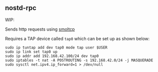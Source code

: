 ## nostd-rpc
WIP:

Sends http requests using [smoltcp](https://github.com/smoltcp-rs/smoltcp)

Requires a TAP device called `tap0` which can be set up as shown below:
```
sudo ip tuntap add dev tap0 mode tap user $USER
sudo ip link set tap0 up
sudo ip addr add 192.168.42.100/24 dev tap0
sudo iptables -t nat -A POSTROUTING -s 192.168.42.0/24 -j MASQUERADE
sudo sysctl net.ipv4.ip_forward=1 > /dev/null
```
